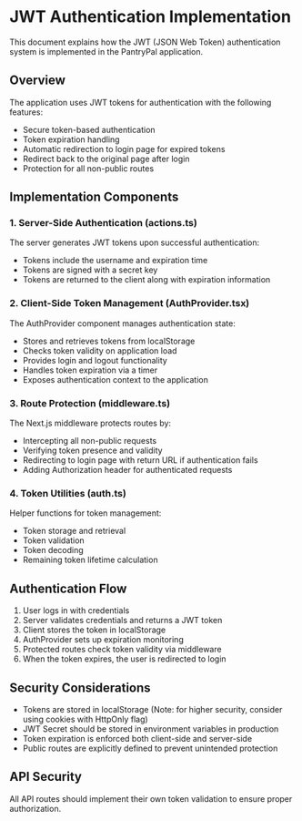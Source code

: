 # JWT Authentication Implementation

This document explains how the JWT (JSON Web Token) authentication system is implemented in the PantryPal application.

## Overview

The application uses JWT tokens for authentication with the following features:
- Secure token-based authentication
- Token expiration handling
- Automatic redirection to login page for expired tokens
- Redirect back to the original page after login
- Protection for all non-public routes

## Implementation Components

### 1. Server-Side Authentication (actions.ts)

The server generates JWT tokens upon successful authentication:
- Tokens include the username and expiration time
- Tokens are signed with a secret key
- Tokens are returned to the client along with expiration information

### 2. Client-Side Token Management (AuthProvider.tsx)

The AuthProvider component manages authentication state:
- Stores and retrieves tokens from localStorage
- Checks token validity on application load
- Provides login and logout functionality
- Handles token expiration via a timer
- Exposes authentication context to the application

### 3. Route Protection (middleware.ts)

The Next.js middleware protects routes by:
- Intercepting all non-public requests
- Verifying token presence and validity
- Redirecting to login page with return URL if authentication fails
- Adding Authorization header for authenticated requests

### 4. Token Utilities (auth.ts)

Helper functions for token management:
- Token storage and retrieval
- Token validation
- Token decoding
- Remaining token lifetime calculation

## Authentication Flow

1. User logs in with credentials
2. Server validates credentials and returns a JWT token
3. Client stores the token in localStorage
4. AuthProvider sets up expiration monitoring
5. Protected routes check token validity via middleware
6. When the token expires, the user is redirected to login

## Security Considerations

- Tokens are stored in localStorage (Note: for higher security, consider using cookies with HttpOnly flag)
- JWT Secret should be stored in environment variables in production
- Token expiration is enforced both client-side and server-side
- Public routes are explicitly defined to prevent unintended protection

## API Security

All API routes should implement their own token validation to ensure proper authorization. 